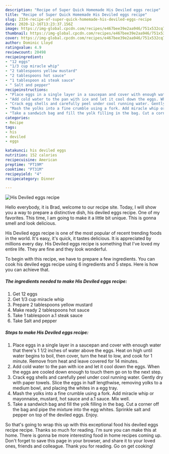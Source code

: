 ```yaml
---
description: "Recipe of Super Quick Homemade His Deviled eggs recipe"
title: "Recipe of Super Quick Homemade His Deviled eggs recipe"
slug: 2334-recipe-of-super-quick-homemade-his-deviled-eggs-recipe
date: 2020-12-16T13:23:37.156Z
image: https://img-global.cpcdn.com/recipes/e467bee39e2aa946/751x532cq70/his-deviled-eggs-recipe-recipe-main-photo.jpg
thumbnail: https://img-global.cpcdn.com/recipes/e467bee39e2aa946/751x532cq70/his-deviled-eggs-recipe-recipe-main-photo.jpg
cover: https://img-global.cpcdn.com/recipes/e467bee39e2aa946/751x532cq70/his-deviled-eggs-recipe-recipe-main-photo.jpg
author: Dominic Lloyd
ratingvalue: 4.9
reviewcount: 20498
recipeingredient:
- "12 eggs"
- "1/3 cup miracle whip"
- "2 tablespoons yellow mustard"
- "2 tablespoons hot sauce"
- "1 tablespoon a1 steak sauce"
- " Salt and pepper"
recipeinstructions:
- "Place eggs in a single layer in a saucepan and cover with enough water that there&#39;s 1 1/2 inches of water above the eggs. Heat on high until water begins to boil, then cover, turn the heat to low, and cook for 1 minute. Remove from heat and leave covered for 14 minutes."
- "Add cold water to the pan with ice and let it cool down the eggs. When the eggs are cooled down enough to touch them go on to the next step."
- "Crack egg shells and carefully peel under cool running water. Gently dry with paper towels. Slice the eggs in half lengthwise, removing yolks to a medium bowl, and placing the whites in a egg tray."
- "Mash the yolks into a fine crumble using a fork. Add miracle whip or mayonnaise, mustard, hot sauce and a.1 sauce. Mix well."
- "Take a sandwich bag and fill the yolk filling in the bag. Cut a corner off the bag and pipe the mixture into the egg whites. Sprinkle salt and pepper on top of the deviled eggs. Enjoy."
categories:
- Recipe
tags:
- his
- deviled
- eggs

katakunci: his deviled eggs 
nutrition: 152 calories
recipecuisine: American
preptime: "PT19M"
cooktime: "PT31M"
recipeyield: "4"
recipecategory: Dinner

---
```



![His Deviled eggs recipe](https://img-global.cpcdn.com/recipes/e467bee39e2aa946/751x532cq70/his-deviled-eggs-recipe-recipe-main-photo.jpg)

Hello everybody, it is Brad, welcome to our recipe site. Today, I will show you a way to prepare a distinctive dish, his deviled eggs recipe. One of my favorites. This time, I am going to make it a little bit unique. This is gonna smell and look delicious.



His Deviled eggs recipe is one of the most popular of recent trending foods in the world. It's easy, it's quick, it tastes delicious. It is appreciated by millions every day. His Deviled eggs recipe is something that I've loved my entire life. They are fine and they look wonderful.


To begin with this recipe, we have to prepare a few ingredients. You can cook his deviled eggs recipe using 6 ingredients and 5 steps. Here is how you can achieve that.

<!--inarticleads1-->

##### The ingredients needed to make His Deviled eggs recipe:

1. Get 12 eggs
1. Get 1/3 cup miracle whip
1. Prepare 2 tablespoons yellow mustard
1. Make ready 2 tablespoons hot sauce
1. Take 1 tablespoon a.1 steak sauce
1. Take  Salt and pepper




<!--inarticleads2-->

##### Steps to make His Deviled eggs recipe:

1. Place eggs in a single layer in a saucepan and cover with enough water that there&#39;s 1 1/2 inches of water above the eggs. Heat on high until water begins to boil, then cover, turn the heat to low, and cook for 1 minute. Remove from heat and leave covered for 14 minutes.
1. Add cold water to the pan with ice and let it cool down the eggs. When the eggs are cooled down enough to touch them go on to the next step.
1. Crack egg shells and carefully peel under cool running water. Gently dry with paper towels. Slice the eggs in half lengthwise, removing yolks to a medium bowl, and placing the whites in a egg tray.
1. Mash the yolks into a fine crumble using a fork. Add miracle whip or mayonnaise, mustard, hot sauce and a.1 sauce. Mix well.
1. Take a sandwich bag and fill the yolk filling in the bag. Cut a corner off the bag and pipe the mixture into the egg whites. Sprinkle salt and pepper on top of the deviled eggs. Enjoy.




So that's going to wrap this up with this exceptional food his deviled eggs recipe recipe. Thanks so much for reading. I'm sure you can make this at home. There is gonna be more interesting food in home recipes coming up. Don't forget to save this page in your browser, and share it to your loved ones, friends and colleague. Thank you for reading. Go on get cooking!
